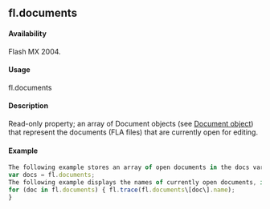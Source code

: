 ## fl.documents

#### Availability

Flash MX 2004.

#### Usage

fl.documents

#### Description

Read-only property; an array of Document objects (see [Document object](#!AdobeDocs/developers-animatesdk-docs/test/Document_object/document_summary.md)) that represent the documents (FLA files) that are currently open for editing.

#### Example

```javascript
The following example stores an array of open documents in the docs variable:
var docs = fl.documents;
The following example displays the names of currently open documents, in the Output panel:
for (doc in fl.documents) { fl.trace(fl.documents\[doc\].name);
}

```